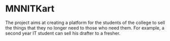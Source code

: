 # MNNITKart
The project aims at creating a platform for the students of the college to sell the things that they no longer need to those who need them. For example, a second year IT student can sell his drafter to a fresher.
